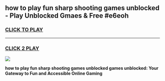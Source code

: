 
## how to play fun sharp shooting games unblocked - Play Unblocked Gmaes & Free #e6eoh
<h3>
<a href="https://news.freeplayer.one?title=how_to_play_fun_sharp_shooting_games_unblocked&ref=24F">CLICK TO PLAY</a></h3>
<hr>

<h3>
<a href="https://news.freeplayer.one?title=how_to_play_fun_sharp_shooting_games_unblocked&ref=24F">CLICK 2 PLAY</a>
  
</h3>

<a href="https://news.freeplayer.one?title=how_to_play_fun_sharp_shooting_games_unblocked&ref=24F/"><img src="https://clearcache.store/games.png"></a>


**how to play fun sharp shooting games unblocked games unblocked: Your Gateway to Fun and Accessible Online Gaming**
